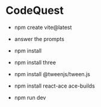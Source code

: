 # CodeQuest

- npm create vite@latest

- answer the prompts

- npm install

- npm install three

- npm install @tweenjs/tween.js

- npm install react-ace ace-builds

- npm run dev
